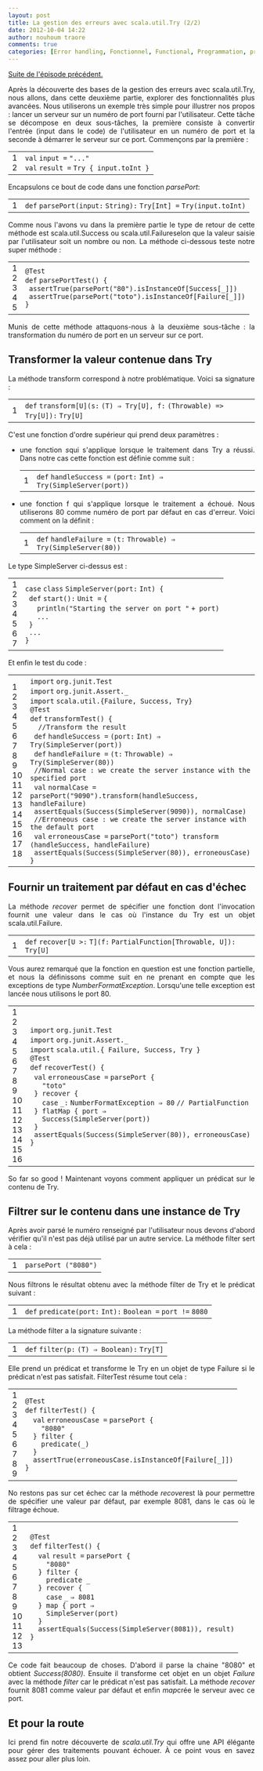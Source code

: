```yaml
---
layout: post
title: La gestion des erreurs avec scala.util.Try (2/2)
date: 2012-10-04 14:22
author: nouhoum traore
comments: true
categories: [Error handling, Fonctionnel, Functional, Programmation, programming, scala]
---
```

<a title="La gestion des erreurs avec scala.util.Try (1/2)" href="http://www.arolla.fr/blog/2012/09/la-gestion-des-erreurs-avec-scala-util-try-12/" target="_blank">Suite de l'épisode précédent.</a>
<p style="text-align: justify;">Après la découverte des bases de la gestion des erreurs avec scala.util.Try, nous allons, dans cette deuxième partie, explorer des fonctionnalités plus avancées. Nous utiliserons un exemple très simple pour illustrer nos propos : lancer un serveur sur un numéro de port fourni par l'utilisateur. Cette tâche se décompose en deux sous-tâches, la première consiste à convertir l'entrée (input dans le code) de l'utilisateur en un numéro de port et la seconde à démarrer le serveur sur ce port. Commençons par la première :</p>

<div style="text-align: justify;">
<div id="highlighter_38241">
<table border="0" cellspacing="0" cellpadding="0">
<tbody>
<tr>
<td>
<div>1</div>
<div>2</div></td>
<td>
<div>
<div><code>val</code> <code>input </code><code>=</code> <code>"..."</code></div>
<div><code>val</code> <code>result </code><code>=</code> <code>Try { input.toInt }</code></div>
</div></td>
</tr>
</tbody>
</table>
</div>
</div>
<p style="text-align: justify;">Encapsulons ce bout de code dans une fonction <em>parsePort</em>:</p>

<div style="text-align: justify;">
<div id="highlighter_240613">
<table border="0" cellspacing="0" cellpadding="0">
<tbody>
<tr>
<td>
<div>1</div></td>
<td>
<div>
<div><code>def</code> <code>parsePort(input</code><code>:</code> <code>String)</code><code>:</code> <code>Try[Int] </code><code>=</code> <code>Try(input.toInt)</code></div>
</div></td>
</tr>
</tbody>
</table>
</div>
</div>
<p style="text-align: justify;">Comme nous l'avons vu dans la première partie le type de retour de cette méthode est scala.util.Success ou scala.util.Failureselon que la valeur saisie par l'utilisateur soit un nombre ou non. La méthode ci-dessous teste notre super méthode :</p>

<div style="text-align: justify;">
<div id="highlighter_661471">
<table border="0" cellspacing="0" cellpadding="0">
<tbody>
<tr>
<td>
<div>1</div>
<div>2</div>
<div>3</div>
<div>4</div>
<div>5</div></td>
<td>
<div>
<div><code>@</code><code>Test</code></div>
<div><code>def</code> <code>parsePortTest() {</code></div>
<div><code> </code><code>assertTrue(parsePort(</code><code>"80"</code><code>).isInstanceOf[Success[</code><code>_</code><code>]])</code></div>
<div><code> </code><code>assertTrue(parsePort(</code><code>"toto"</code><code>).isInstanceOf[Failure[</code><code>_</code><code>]])</code></div>
<div><code>}</code></div>
</div></td>
</tr>
</tbody>
</table>
</div>
</div>
<p style="text-align: justify;">Munis de cette méthode attaquons-nous à la deuxième sous-tâche : la transformation du numéro de port en un serveur sur ce port.</p>

<h2 style="text-align: justify;">Transformer la valeur contenue dans Try</h2>
<p style="text-align: justify;">La méthode transform correspond à notre problématique. Voici sa signature :</p>

<div style="text-align: justify;">
<div id="highlighter_642735">
<table border="0" cellspacing="0" cellpadding="0">
<tbody>
<tr>
<td>
<div>1</div></td>
<td>
<div>
<div><code>def</code> <code>transform[U](s</code><code>:</code> <code>(T) ⇒ Try[U], f</code><code>:</code> <code>(Throwable) </code><code>=</code><code>&gt; Try[U])</code><code>:</code> <code>Try[U]</code></div>
</div></td>
</tr>
</tbody>
</table>
</div>
</div>
<p style="text-align: justify;">C'est une fonction d'ordre supérieur qui prend deux paramètres :</p>

<ul style="text-align: justify;">
	<li>une fonction <em>s</em>qui s'applique lorsque le traitement dans Try a réussi. Dans notre cas cette fonction est définie comme suit :
<div>
<div id="highlighter_502267">
<table border="0" cellspacing="0" cellpadding="0">
<tbody>
<tr>
<td>
<div>1</div></td>
<td>
<div>
<div><code>def</code> <code>handleSuccess </code><code>=</code> <code>(port</code><code>:</code> <code>Int) ⇒ Try(SimpleServer(port))</code></div>
</div></td>
</tr>
</tbody>
</table>
</div>
</div></li>
	<li>une fonction f qui s'applique lorsque le traitement a échoué. Nous utiliserons 80 comme numéro de port par défaut en cas d'erreur. Voici comment on la définit :
<div>
<div id="highlighter_658467">
<table border="0" cellspacing="0" cellpadding="0">
<tbody>
<tr>
<td>
<div>1</div></td>
<td>
<div>
<div><code>def</code> <code>handleFailure </code><code>=</code> <code>(t</code><code>:</code> <code>Throwable) ⇒ Try(SimpleServer(</code><code>80</code><code>))</code></div>
</div></td>
</tr>
</tbody>
</table>
</div>
</div></li>
</ul>
<p style="text-align: justify;">Le type SimpleServer ci-dessus est :</p>

<div style="text-align: justify;">
<div id="highlighter_263246">
<table border="0" cellspacing="0" cellpadding="0">
<tbody>
<tr>
<td>
<div>1</div>
<div>2</div>
<div>3</div>
<div>4</div>
<div>5</div>
<div>6</div>
<div>7</div></td>
<td>
<div>
<div><code>case</code> <code>class</code> <code>SimpleServer(port</code><code>:</code> <code>Int) {</code></div>
<div><code> </code><code>def</code> <code>start()</code><code>:</code> <code>Unit </code><code>=</code> <code>{</code></div>
<div><code>   </code><code>println(</code><code>"Starting the server on port "</code> <code>+ port)</code></div>
<div><code>   </code><code>...</code></div>
<div><code> </code><code>}</code></div>
<div><code> </code><code>...</code></div>
<div><code>}</code></div>
</div></td>
</tr>
</tbody>
</table>
</div>
</div>
<p style="text-align: justify;">Et enfin le test du code :</p>

<div style="text-align: justify;">
<div id="highlighter_65130">
<table border="0" cellspacing="0" cellpadding="0">
<tbody>
<tr>
<td>
<div>1</div>
<div>2</div>
<div>3</div>
<div>4</div>
<div>5</div>
<div>6</div>
<div>7</div>
<div>8</div>
<div>9</div>
<div>10</div>
<div>11</div>
<div>12</div>
<div>13</div>
<div>14</div>
<div>15</div>
<div>16</div>
<div>17</div>
<div>18</div></td>
<td>
<div>
<div><code>import</code> <code>org.junit.Test</code></div>
<div><code>import</code> <code>org.junit.Assert.</code><code>_</code></div>
<div><code>import</code> <code>scala.util.{Failure, Success, Try}</code></div>
<div><code>@</code><code>Test</code></div>
<div><code>def</code> <code>transformTest() {</code></div>
<div><code>  </code><code>//Transform the result</code></div>
<div><code> </code><code>def</code> <code>handleSuccess </code><code>=</code> <code>(port</code><code>:</code> <code>Int) ⇒ Try(SimpleServer(port))</code></div>
<div><code> </code><code>def</code> <code>handleFailure </code><code>=</code> <code>(t</code><code>:</code> <code>Throwable) ⇒ Try(SimpleServer(</code><code>80</code><code>))</code></div>
<div><code> </code><code>//Normal case : we create the server instance with the specified port</code></div>
<div><code> </code><code>val</code> <code>normalCase </code><code>=</code> <code>parsePort(</code><code>"9090"</code><code>).transform(handleSuccess, handleFailure)</code></div>
<div><code> </code><code>assertEquals(Success(SimpleServer(</code><code>9090</code><code>)), normalCase)</code></div>
<div><code> </code><code>//Erroneous case : we create the server instance with the default port</code></div>
<div><code> </code><code>val</code> <code>erroneousCase </code><code>=</code> <code>parsePort(</code><code>"toto"</code><code>) transform (handleSuccess, handleFailure)</code></div>
<div><code> </code><code>assertEquals(Success(SimpleServer(</code><code>80</code><code>)), erroneousCase)</code></div>
<div><code>}</code></div>
</div></td>
</tr>
</tbody>
</table>
</div>
</div>
<h2 style="text-align: justify;">Fournir un traitement par défaut en cas d'échec</h2>
<p style="text-align: justify;">La méthode <em>recover</em> permet de spécifier une fonction dont l'invocation fournit une valeur dans le cas où l'instance du Try est un objet scala.util.Failure.</p>

<div style="text-align: justify;">
<div id="highlighter_644737">
<table border="0" cellspacing="0" cellpadding="0">
<tbody>
<tr>
<td>
<div>1</div></td>
<td>
<div>
<div><code>def</code> <code>recover[U &gt;</code><code>:</code> <code>T](f</code><code>:</code> <code>PartialFunction[Throwable, U])</code><code>:</code> <code>Try[U]</code></div>
</div></td>
</tr>
</tbody>
</table>
</div>
</div>
<p style="text-align: justify;">Vous aurez remarqué que la fonction en question est une fonction partielle, et nous la définissons comme suit en ne prenant en compte que les exceptions de type <em>NumberFormatException</em>. Lorsqu'une telle exception est lancée nous utilisons le port 80.</p>

<div style="text-align: justify;">
<div id="highlighter_201340">
<table border="0" cellspacing="0" cellpadding="0">
<tbody>
<tr>
<td>
<div>1</div>
<div>2</div>
<div>3</div>
<div>4</div>
<div>5</div>
<div>6</div>
<div>7</div>
<div>8</div>
<div>9</div>
<div>10</div>
<div>11</div>
<div>12</div>
<div>13</div>
<div>14</div>
<div>15</div>
<div>16</div></td>
<td>
<div>
<div><code>import</code> <code>org.junit.Test</code></div>
<div><code>import</code> <code>org.junit.Assert.</code><code>_</code></div>
<div><code>import</code> <code>scala.util.{ Failure, Success, Try }</code></div>
<div><code>@</code><code>Test</code></div>
<div><code>def</code> <code>recoverTest() {</code></div>
<div><code> </code><code>val</code> <code>erroneousCase </code><code>=</code> <code>parsePort {</code></div>
<div><code>   </code><code>"toto"</code></div>
<div><code> </code><code>} recover {</code></div>
<div><code>   </code><code>case</code> <code>_:</code> <code>NumberFormatException ⇒ </code><code>80</code> <code>// PartialFunction</code></div>
<div><code> </code><code>} flatMap { port ⇒</code></div>
<div><code>   </code><code>Success(SimpleServer(port))</code></div>
<div><code> </code><code>}</code></div>
<div><code> </code><code>assertEquals(Success(SimpleServer(</code><code>80</code><code>)), erroneousCase)</code></div>
<div><code>}</code></div>
</div></td>
</tr>
</tbody>
</table>
</div>
</div>
<p style="text-align: justify;">So far so good ! Maintenant voyons comment appliquer un prédicat sur le contenu de Try.</p>

<h2 style="text-align: justify;">Filtrer sur le contenu dans une instance de Try</h2>
<p style="text-align: justify;">Après avoir parsé le numéro renseigné par l'utilisateur nous devons d'abord vérifier qu'il n'est pas déjà utilisé par un autre service. La méthode filter sert à cela :</p>

<div style="text-align: justify;">
<div id="highlighter_276581">
<table border="0" cellspacing="0" cellpadding="0">
<tbody>
<tr>
<td>
<div>1</div></td>
<td>
<div>
<div><code>parsePort (</code><code>"8080"</code><code>)</code></div>
</div></td>
</tr>
</tbody>
</table>
</div>
</div>
<p style="text-align: justify;">Nous filtrons le résultat obtenu avec la méthode filter de Try et le prédicat suivant :</p>

<div style="text-align: justify;">
<div id="highlighter_319119">
<table border="0" cellspacing="0" cellpadding="0">
<tbody>
<tr>
<td>
<div>1</div></td>
<td>
<div>
<div><code>def</code> <code>predicate(port</code><code>:</code> <code>Int)</code><code>:</code> <code>Boolean </code><code>=</code> <code>port !</code><code>=</code> <code>8080</code></div>
</div></td>
</tr>
</tbody>
</table>
</div>
</div>
<p style="text-align: justify;">La méthode filter a la signature suivante :</p>

<div style="text-align: justify;">
<div id="highlighter_194578">
<table border="0" cellspacing="0" cellpadding="0">
<tbody>
<tr>
<td>
<div>1</div></td>
<td>
<div>
<div><code>def</code> <code>filter(p</code><code>:</code> <code>(T) ⇒ Boolean)</code><code>:</code> <code>Try[T]</code></div>
</div></td>
</tr>
</tbody>
</table>
</div>
</div>
<p style="text-align: justify;">Elle prend un prédicat et transforme le Try en un objet de type Failure si le prédicat n'est pas satisfait. FilterTest résume tout cela :</p>

<div style="text-align: justify;">
<div id="highlighter_784649">
<table border="0" cellspacing="0" cellpadding="0">
<tbody>
<tr>
<td>
<div>1</div>
<div>2</div>
<div>3</div>
<div>4</div>
<div>5</div>
<div>6</div>
<div>7</div>
<div>8</div>
<div>9</div></td>
<td>
<div>
<div><code>@</code><code>Test</code></div>
<div><code>def</code> <code>filterTest() {</code></div>
<div><code>  </code><code>val</code> <code>erroneousCase </code><code>=</code> <code>parsePort {</code></div>
<div><code>    </code><code>"8080"</code></div>
<div><code>  </code><code>} filter {</code></div>
<div><code>    </code><code>predicate(</code><code>_</code><code>)</code></div>
<div><code>  </code><code>}</code></div>
<div><code>  </code><code>assertTrue(erroneousCase.isInstanceOf[Failure[</code><code>_</code><code>]])</code></div>
<div><code>}</code></div>
</div></td>
</tr>
</tbody>
</table>
</div>
</div>
<p style="text-align: justify;">No restons pas sur cet échec car la méthode <em>recover</em>est là pour permettre de spécifier une valeur par défaut, par exemple 8081, dans le cas où le filtrage échoue.</p>

<div style="text-align: justify;">
<div id="highlighter_28613">
<table border="0" cellspacing="0" cellpadding="0">
<tbody>
<tr>
<td>
<div>1</div>
<div>2</div>
<div>3</div>
<div>4</div>
<div>5</div>
<div>6</div>
<div>7</div>
<div>8</div>
<div>9</div>
<div>10</div>
<div>11</div>
<div>12</div>
<div>13</div></td>
<td>
<div>
<div><code>@</code><code>Test</code></div>
<div><code>def</code> <code>filterTest() {</code></div>
<div><code>  </code><code>val</code> <code>result </code><code>=</code> <code>parsePort {</code></div>
<div><code>    </code><code>"8080"</code></div>
<div><code>  </code><code>} filter {</code></div>
<div><code>    </code><code>predicate </code><code>_</code></div>
<div><code>  </code><code>} recover {</code></div>
<div><code>    </code><code>case</code> <code>_</code> <code>⇒ </code><code>8081</code></div>
<div><code>  </code><code>} map { port ⇒</code></div>
<div><code>    </code><code>SimpleServer(port)</code></div>
<div><code>  </code><code>}</code></div>
<div><code>  </code><code>assertEquals(Success(SimpleServer(</code><code>8081</code><code>)), result)</code></div>
<div><code>}</code></div>
</div></td>
</tr>
</tbody>
</table>
</div>
</div>
<p style="text-align: justify;">Ce code fait beaucoup de choses. D'abord il parse la chaine "8080" et obtient <em>Success(8080)</em>. Ensuite il transforme cet objet en un objet <em>Failure</em> avec la méthode <em>filter</em> car le prédicat n'est pas satisfait. La méthode <em>recover</em> fournit 8081 comme valeur par défaut et enfin <em>map</em>crée le serveur avec ce port.</p>

<h2 style="text-align: justify;">Et pour la route</h2>
<p style="text-align: justify;">Ici prend fin notre découverte de <em>scala.util.Try</em> qui offre une API élégante pour gérer des traitements pouvant échouer. À ce point vous en savez assez pour aller plus loin.</p>
